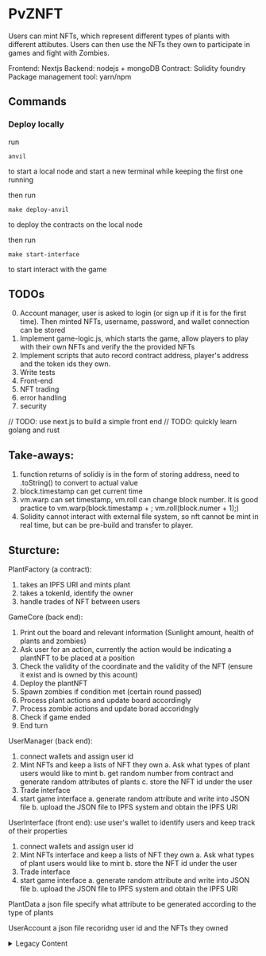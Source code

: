 # PvZNFT

Users can mint NFTs, which represent different types of plants with different attibutes. Users can then use the NFTs they own to participate in games and fight with Zombies.

Frontend: Nextjs
Backend: nodejs + mongoDB
Contract: Solidity foundry
Package management tool: yarn/npm

## Commands

### Deploy locally

run

```shell
anvil
```

to start a local node and start a new terminal while keeping the first one running

then run

```shell
make deploy-anvil
```

to deploy the contracts on the local node

then run

```shell
make start-interface
```

to start interact with the game

## TODOs

0. Account manager, user is asked to login (or sign up if it is for the first time). Then minted NFTs, username, password, and wallet connection can be stored
1. Implement game-logic.js, which starts the game, allow players to play with their own NFTs and verify the the provided NFTs
2. Implement scripts that auto record contract address, player's address and the token ids they own.
3. Write tests
4. Front-end
5. NFT trading
6. error handling
7. security

// TODO: use next.js to build a simple front end
// TODO: quickly learn golang and rust

## Take-aways:

1. function returns of solidiy is in the form of storing address, need to .toString() to convert to actual value
2. block.timestamp can get current time
3. vm.warp can set timestamp, vm.roll can change block number. It is good practice to vm.warp(block.timestamp + <whatever operations>; vm.roll(block.numer + 1);)
4. Solidity cannot interact with external file system, so nft cannot be mint in real time, but can be pre-build and transfer to player.

## Sturcture:

PlantFactory (a contract):

1. takes an IPFS URI and mints plant
2. takes a tokenId, identify the owner
3. handle trades of NFT between users

GameCore (back end):

1. Print out the board and relevant information (Sunlight amount, health of plants and zombies)
2. Ask user for an action, currently the action would be indicating a plantNFT to be placed at a position
3. Check the validity of the coordinate and the validity of the NFT (ensure it exist and is owned by this acount)
4. Deploy the plantNFT
5. Spawn zombies if condition met (certain round passed)
6. Process plant actions and update board accordingly
7. Process zombie actions and update borad accoridngly
8. Check if game ended
9. End turn

UserManager (back end):

1. connect wallets and assign user id
2. Mint NFTs and keep a lists of NFT they own
   a. Ask what types of plant users would like to mint
   b. get random number from contract and generate random attributes of plants
   c. store the NFT id under the user
3. Trade interface
4. start game interface
   a. generate random attribute and write into JSON file
   b. upload the JSON file to IPFS system and obtain the IPFS URI

UserInterface (front end):
use user's wallet to identify users and keep track of their properties

1. connect wallets and assign user id
2. Mint NFTs interface and keep a lists of NFT they own
   a. Ask what types of plant users would like to mint
   b. store the NFT id under the user
3. Trade interface
4. start game interface
   a. generate random attribute and write into JSON file
   b. upload the JSON file to IPFS system and obtain the IPFS URI

PlantData
a json file specify what attribute to be generated according to the type of plants

UserAccount
a json file recoridng user id and the NFTs they owned

<details>
<summary>Legacy Content</summary>

update:
since solidity does not have the ability to interact with external file systems, the random numbers would be generated by the contract, but the plant attributes will be generated externally and pass back to the contract to mint NFT

but since s.sol scripts cannot interact with IPFS as well, at this stage, the URI will be hard coded into the code.

PlantFactory:

1. takes an IPFS URI and mints plant
   a. generate random attribute and write into JSON file
   b. upload the JSON file to IPFS system and obtain the IPFS URI
   c. mint NFT and obtain the NFT id
2. takes a tokenId, identify the owner
3. handle trades of NFT between users

UserInterface:
use user's wallet to identify users and keep track of their properties

1. connect wallets and assign user id
2. Mint NFTs interface and keep a lists of NFT they own
   a. Ask what types of plant users would like to mint
   b. store the NFT id under the user
3. Trade interface
4. start game interface

PlantData
a json file specify what attribute to be generated according to the type of plants

UserAccount
a json file recoridng user id and the NFTs they owned

Start game

1. Print out the board and relevant information (Sunlight amount, health of plants and zombies)
2. Ask user for an action, currently the action would be indicating a plantNFT to be placed at a position
3. Check the validity of the coordinate and the validity of the NFT (ensure it exist and is owned by this acount)
4. Deploy the plantNFT
5. Spawn zombies if condition met (certain round passed)
6. Process plant actions and update board accordingly
7. Process zombie actions and update borad accoridngly
8. Check if game ended
9. End turn
</details>
